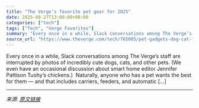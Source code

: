 ```yaml
---
title: "The Verge’s favorite pet gear for 2025"
date: 2025-08-27T13:00:00+08:00
categories: ["tech"]
tags: ["Tech", "Verge Favorites"]
summary: "Every once in a while, Slack conversations among The Verge’s staff are interrupted by photos of incredibly cute dogs, cats, and other pets. (We even have an occasional discussion about smart home edit"
source_url: "https://www.theverge.com/tech/765085/pet-gadgets-dog-cat-fish-favorites"
---
```


Every once in a while, Slack conversations among The Verge’s staff are interrupted by photos of incredibly cute dogs, cats, and other pets. (We even have an occasional discussion about smart home editor Jennifer Pattison Tuohy’s chickens.)&#160; Naturally, anyone who has a pet wants the best for them — and that includes carriers, feeders,&#160;and automatic [&#8230;]

---

*来源: [原文链接](https://www.theverge.com/tech/765085/pet-gadgets-dog-cat-fish-favorites)*
